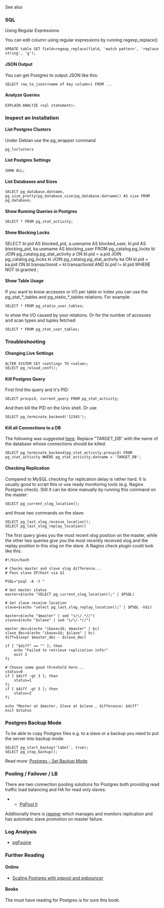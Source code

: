See also <?add topic='PgBouncer'?>

### SQL

Using Regular Expressions

You can edit column using regular expressions by running
regexp\_replace()

    UPDATE table SET field=regexp_replace(field, 'match pattern', 'replace string', 'g');

#### JSON Output

You can get Postgres to output JSON like this:

    SELECT row_to_json(<name of key column>) FROM ...

#### Analyze Queries

    EXPLAIN ANALYZE <sql statement>;

### Inspect an Installation

#### List Postgres Clusters

Under Debian use the pg\_wrapper command

    pg_lsclusters

#### List Postgres Settings

    SHOW ALL;

#### List Databases and Sizes

    SELECT pg_database.datname, pg_size_pretty(pg_database_size(pg_database.datname)) AS size FROM pg_database;

#### Show Running Queries in Postgres

    SELECT * FROM pg_stat_activity;

#### Show Blocking Locks

 SELECT bl.pid AS blocked_pid, a.usename AS blocked_user, 
         kl.pid AS blocking_pid, ka.usename AS blocking_user
  FROM pg_catalog.pg_locks bl
       JOIN pg_catalog.pg_stat_activity a
       ON bl.pid = a.pid
       JOIN pg_catalog.pg_locks kl
            JOIN pg_catalog.pg_stat_activity ka
            ON kl.pid = ka.pid
       ON bl.transactionid = kl.transactionid AND bl.pid != kl.pid
  WHERE NOT bl.granted ;

#### Show Table Usage

If you want to know accesses or I/O per table or index you can use the
pg\_stat\_\*\_tables and pg\_statio\_\*\_tables relations. For example:

    SELECT * FROM pg_statio_user_tables;

to show the I/O caused by your relations. Or for the number of accesses
and scan types and tuples fetched:

    SELECT * FROM pg_stat_user_tables;

### Troubleshooting

#### Changing Live Settings

    ALTER SYSTEM SET <setting> TO <value>;
    SELECT pg_reload_conf();

#### Kill Postgres Query

First find the query and it's PID:

    SELECT procpid, current_query FROM pg_stat_activity;

And then kill the PID on the Unix shell. Or use

    SELECT pg_terminate_backend('12345');

#### Kill all Connections to a DB

The following was suggested
[here](http://varwww.com/2013/06/16/kill-postgresql-backend-connections/).
Replace "TARGET\_DB" with the name of the database whose connections
should be killed.

    SELECT pg_terminate_backend(pg_stat_activity.procpid) FROM pg_stat_activity WHERE pg_stat_activity.datname = 'TARGET_DB';

#### Checking Replication

Compared to MySQL checking for replication delay is rather hard. It is
usually good to script this or use ready monitoring tools (e.g. Nagios
Postgres check). Still it can be done manually by running this command
on the master:

    SELECT pg_current_xlog_location();

and those two commands on the slave:

    SELECT pg_last_xlog_receive_location();
    SELECT pg_last_xlog_replay_location()

The first query gives you the most recent xlog position on the master,
while the other two queries give you the most recently received xlog and
the replay position in this xlog on the slave. A Nagios check plugin
could look like this:

    #!/bin/bash

    # Checks master and slave xlog difference...
    # Pass slave IP/host via $1

    PSQL="psql -A -t "

    # Get master status
    master=$(echo "SELECT pg_current_xlog_location();" | $PSQL)

    # Get slave receive location
    slave=$(echo "select pg_last_xlog_replay_location();" | $PSQL -h$1)

    master=$(echo "$master" | sed "s/\/.*//")
    slave=$(echo "$slave" | sed "s/\/.*//")

    master_dec=$(echo "ibase=16; $master" | bc)
    slave_dec=$(echo "ibase=16; $slave" | bc)
    diff=$(expr $master_dec - $slave_dec)

    if [ "$diff" == "" ]; then
        echo "Failed to retrieve replication info!"
        exit 3
    fi

    # Choose some good threshold here...
    status=0
    if [ $diff -gt 3 ]; then
        status=1
    fi
    if [ $diff -gt 5 ]; then
        status=2
    fi

    echo "Master at $master, Slave at $slave , difference: $diff"
    exit $status

### Postgres Backup Mode

To be able to copy Postgres files e.g. to a slave or a backup you need
to put the server into backup mode.

    SELECT pg_start_backup('label', true);
    SELECT pg_stop_backup();

Read more: [Postgres - Set Backup
Mode](http://www.postgresql.org/docs/9.1/static/continuous-archiving.html#BACKUP-BASE-BACKUP)

### Pooling / Failover / LB

There are two connection pooling solutions for Postgres both providing
read traffic load balancing and HA for read only slaves:

-   -   [PgPool II](http://pgpool.net)

Additionally there is [repmgr](http://www.repmgr.org/) which manages and
monitors replication and has automatic slave promotion on master
failure.

### Log Analysis

-   [pgFouine](http://pgfouine.projects.pgfoundry.org/)

### Further Reading

#### Online

-   [Scaling Postgres with pgpool and
    pgbouncer](http://girders.org/blog/2012/09/29/scaling-postgresql-with-pgpool-and-pgbouncer/)

#### Books

The must have reading for Postgres is for sure this book:\
  
